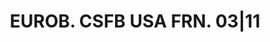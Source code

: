 ---
layout: asset
title: EUROB. CSFB USA FRN. 03|11                                  
isin: US225434AE94
---